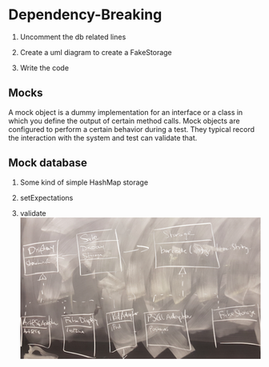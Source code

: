 # Dependency-Breaking

1. Uncomment the db related lines

2. Create a uml diagram to create a FakeStorage

3. Write the code

## Mocks

A mock object is a dummy implementation for an interface or a class in which you define the output of certain method calls. Mock objects are configured to perform a certain behavior during a test. They typical record the interaction with the system and test can validate that.



## Mock database

1. Some kind of simple HashMap storage

2. setExpectations

3. validate
![alt text](resources/Dependency.png "Description goes here")

